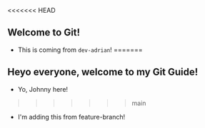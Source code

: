 <<<<<<< HEAD
## Welcome to Git!

- This is coming from `dev-adrian`!
=======
## Heyo everyone, welcome to my Git Guide!

- Yo, Johnny here!
>>>>>>> main
- I'm adding this from feature-branch!
